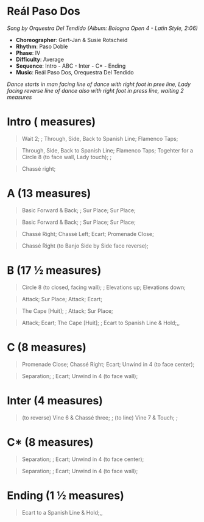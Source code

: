 # Reál Paso Dos
*Song by Orquestra Del Tendido (Album: Bologna Open 4 - Latin Style, 2:06)*

* **Choreographer**: Gert-Jan & Susie Rotscheid
* **Rhythm**: Paso Doble
* **Phase**: IV
* **Difficulty**: Average
* **Sequence**: Intro - ABC - Inter - C* - Ending
* **Music**: Reál Paso Dos, Orequestra Del Tendido

*Dance starts in man facing line of dance with right foot in pree line, Lady facing reverse line of dance also with right foot in press line, waiting 2 measures*

# Intro ( measures)

> Wait 2; ; Through, Side, Back to Spanish Line; Flamenco Taps;

> Through, Side, Back to Spanish Line; Flamenco Taps; Togehter for a Circle 8 (to face wall, Lady touch); ;

> Chassé right;

# A (13 measures)

> Basic Forward & Back; ; Sur Place; Sur Place;

> Basic Forward & Back; ; Sur Place; Sur Place;

> Chassé Right; Chassé Left; Ecart; Promenade Close;

> Chassé Right (to Banjo Side by Side face reverse);

# B (17 ½ measures)

> Circle 8 (to closed, facing wall); ; Elevations up; Elevations down; 

> Attack; Sur Place; Attack; Ecart; 

> The Cape \[Huit\]; ; Attack; Sur Place;

> Attack; Ecart; The Cape \[Huit\]; ; Ecart to Spanish Line & Hold;,,

# C (8 measures)

> Promenade Close; Chassé Right; Ecart; Unwind in 4 (to face center); 

> Separation; ; Ecart; Unwind in 4 (to face wall);

# Inter (4 measures)

> (to reverse) Vine 6 & Chassé three; ; (to line) Vine 7 & Touch; ;

# C* (8 measures)

> Separation; ; Ecart; Unwind in 4 (to face center);

> Separation; ; Ecart; Unwind in 4 (to face wall);

# Ending (1 ½ measures)

> Ecart to a Spanish Line & Hold;,,
